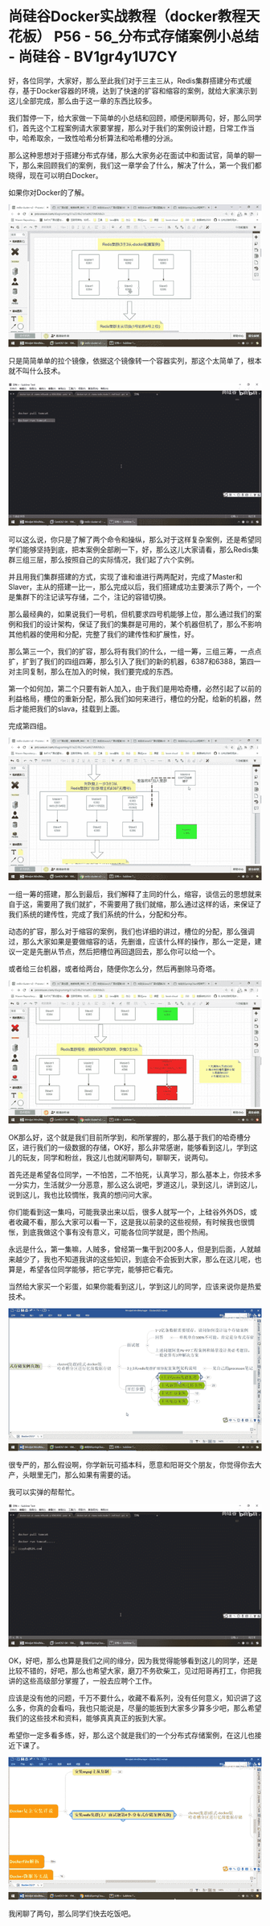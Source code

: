 # 尚硅谷Docker实战教程（docker教程天花板） P56 - 56_分布式存储案例小总结 - 尚硅谷 - BV1gr4y1U7CY

好，各位同学，大家好，那么至此我们对于三主三从，Redis集群搭建分布式缓存，基于Docker容器的环境，达到了快速的扩容和缩容的案例，就给大家演示到这儿全部完成，那么由于这一章的东西比较多。

我们暂停一下，给大家做一下简单的小总结和回顾，顺便闲聊两句，好，那么同学们，首先这个工程案例请大家要掌握，那么对于我们的案例设计题，日常工作当中，哈希取余，一致性哈希分析算法和哈希槽的分派。

那么这种思想对于搭建分布式存储，那么大家务必在面试中和面试官，简单的聊一下，那么来回顾我们的案例，我们这一章学会了什么，解决了什么，第一个我们都晓得，现在可以明白Docker。

如果你对Docker的了解。

![](img/8bca253c0b0cae54601e76c8d618a8f3_1.png)

只是简简单单的拉个镜像，依据这个镜像转一个容器实列，那这个太简单了，根本就不叫什么技术。

![](img/8bca253c0b0cae54601e76c8d618a8f3_3.png)

可以这么说，你只是了解了两个命令和操纵，那么对于这样复杂案例，还是希望同学们能够坚持到底，把本案例全部刷一下，好，那么这儿大家请看，那么Redis集群三组三层，那么按照自己的实际情况，我们起了六个实例。

并且用我们集群搭建的方式，实现了谁和谁进行两两配对，完成了Master和Slaver，主从的搭建一比一，那么完成以后，我们搭建成功主要演示了两个，一个是集群下的注记读写存储，二个，注记的容错切换。

那么最经典的，如果说我们一号机，但机要求四号机能够上位，那么通过我们的案例和我们的设计架构，保证了我们的集群是可用的，某个机器但机了，那么不影响其他机器的使用和分配，完整了我们的建传性和扩展性，好。

那么第三一个，我们的扩容，那么将有我们的什么，一组一筹，三组三筹，一点点扩，扩到了我们的四组四筹，那么引入了我们的新的机器，6387和6388，第四一对主同复制，那么在加入的时候，我们要完成的东西。

第一个如何加，第二个只要有新人加入，由于我们是用哈奇槽，必然引起了以前的利益格局，槽位的重新分配，那么我们如何来进行，槽位的分配，给新的机器，然后才能把我们的slava，挂载到上面。

完成第四组。

![](img/8bca253c0b0cae54601e76c8d618a8f3_5.png)

一组一筹的搭建，那么到最后，我们解释了主同的什么，缩容，谈信云的思想就来自于这，需要用了我们就扩，不需要用了我们就缩，那么通过这样的话，来保证了我们系统的建传性，完成了我们系统的什么，分配和分布。

动态的扩容，那么对于缩容的案例，我们也详细的讲过，槽位的分配，那么强调过，那么大家如果是要做缩容的话，先删谁，应该什么样的操作，那么一定是，建议一定是先删从节点，然后把槽位再回退回去，那么你可以给一个。

或者给三台机器，或者给两台，随便你怎么分，然后再删除马奇塔。

![](img/8bca253c0b0cae54601e76c8d618a8f3_7.png)

OK那么好，这个就是我们目前所学到，和所掌握的，那么基于我们的哈奇槽分区，进行我们的一级数据的存储，OK好，那么非常感谢，能够看到这儿，学到这儿的玩友，同学和粉丝，我这儿也就闲聊两句，聊聊天，说两句。

首先还是希望各位同学，一不怕苦，二不怕死，认真学习，那么基本上，你技术多一分实力，生活就少一分恶意，那么这么说吧，罗道这儿，录到这儿，讲到这儿，说到这儿，我也比较惆怅，我真的想问问大家。

你们能看到这一集吗，可能我录出来以后，很多人就写一个，上硅谷外外DS，或者收藏不看，那么大家可以看一下，这是我以前录的这些视频，有时候我也很惆怅，到底我做这个事有没有意义，可能各位同学就是，图个热闹。

永远是什么，第一集嘛，人贼多，曾经第一集干到200多人，但是到后面，人就越来越少了，我也不知道我讲的这些知识，到底会不会扳到大家，那么在这儿呢，也算是，希望各位同学能够，把它学完，能够把它看完。

当然给大家买一个彩蛋，如果你能看到这儿，学到这儿的同学，应该来说你是热爱技术。

![](img/8bca253c0b0cae54601e76c8d618a8f3_9.png)

很专严的，那么假设啊，你学新玩可插本科，愿意和阳哥交个朋友，你觉得你去大产，头眼里无门，那么如果有需要的话。

我可以实弹的帮帮忙。

![](img/8bca253c0b0cae54601e76c8d618a8f3_11.png)

OK，好吧，那么也算是我们之间的缘分，因为我觉得能够看到这儿的同学，还是比较不错的，好吧，那么也希望大家，磨刀不务砍柴工，见过阳哥再打工，你把我讲的这些高级部分掌握了，一般去应聘个工作。

应该是没有他的问题，千万不要什么，收藏不看系列，没有任何意义，知识讲了这么多，你真的会看吗，我也只能说是，尽量的能扳到大家多少算多少吧，那么希望我们的这些技术和资料，能够真真真正的扳到大家。

希望你一定多看多练，好，那么这个就是我们的一个分布式存储案例，在这儿也接近下课了。

![](img/8bca253c0b0cae54601e76c8d618a8f3_13.png)

我闲聊了两句，那么同学们快去吃饭吧。